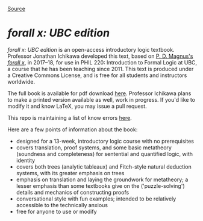 
[Source](http://jichikawa.net/forall-x-ubc-edition/ "Permalink to forall x: UBC edition — Jonathan Jenkins Ichikawa")

# _forall x: UBC edition_

_forall x: UBC edition_ is an open-access introductory logic textbook. Professor Jonathan Ichikawa developed this text, based on [P. D. Magnus's _forall x_][16], in 2017–18, for use in PHIL 220: Introduction to Formal Logic at UBC, a course that he has been teaching since 2011. This text is produced under a Creative Commons License, and is free for all students and instructors worldwide.

The full book is available for pdf download [here][17]. Professor Ichikawa plans to make a printed version available as well, work in progress. If you'd like to modify it and know LaTeX, you may issue a pull request.

This repo is maintaining a list of know errors [here][19].

Here are a few points of information about the book:

* designed for a 13-week, introductory logic course with no prerequisites
* covers translation, proof systems, and some basic metatheory (soundness and completeness) for sentential and quantified logic, with identity
* covers both trees (analytic tableaux) and Fitch-style natural deduction systems, with its greater emphasis on trees
* emphasis on translation and laying the groundwork for metatheory; a lesser emphasis than some textbooks give on the ('puzzle-solving') details and mechanics of constructing proofs
* conversational style with fun examples; intended to be relatively accessible to the technically anxious
* free for anyone to use or modify

[16]: https://www.fecundity.com/logic/
[17]: https://philpapers.org/rec/MAGFXU
[19]: https://github.com/mavaddat/for-all-x/issues
	
